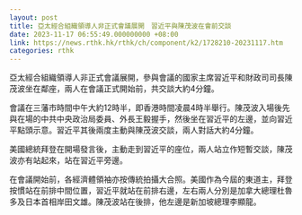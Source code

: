 ```yaml
---
layout: post
title: 亞太經合組織領導人非正式會議展開　習近平與陳茂波在會前交談
date: 2023-11-17 06:55:49.000000000 +08:00
link: https://news.rthk.hk/rthk/ch/component/k2/1728210-20231117.htm
categories: rthk
---
```


亞太經合組織領導人非正式會議展開，參與會議的國家主席習近平和財政司司長陳茂波坐在鄰座，兩人在會議正式開始前，共交談大約4分鐘。

會議在三藩市時間中午大約12時半，即香港時間凌晨4時半舉行。陳茂波入場後先與在場的中共中央政治局委員、外長王毅握手，然後坐在習近平的左邊，並向習近平點頭示意。習近平其後兩度主動與陳茂波交談，兩人對話大約4分鐘。

美國總統拜登在開場發言後，主動走到習近平的座位，兩人站立作短暫交談，陳茂波亦有站起來，站在習近平旁邊。

在會議開始前，各經濟體領袖亦按傳統拍攝大合照。美國作為今屆的東道主，拜登按慣站在前排中間位置，習近平就站在前排右邊，左右兩人分別是加拿大總理杜魯多及日本首相岸田文雄。陳茂波站在後排，他左邊是新加坡總理李顯龍。
